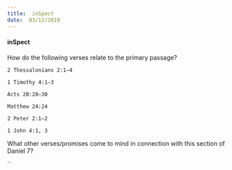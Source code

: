 ```yaml
---
title:  inSpect
date:  03/12/2019
---
```


#### inSpect

How do the following verses relate to the primary passage?

`2 Thessalonians 2:1–4`

`1 Timothy 4:1–3`

`Acts 20:28–30`

`Matthew 24:24`

`2 Peter 2:1–2`

`1 John 4:1, 3`

What other verses/promises come to mind in connection with this section of Daniel 7?

``